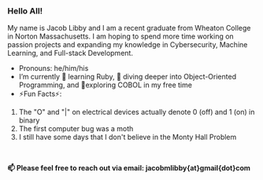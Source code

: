 ### Hello All!
  My name is Jacob Libby and I am a recent graduate from Wheaton College in Norton Massachusetts. I am hoping to spend more time working on passion projects and expanding my knowledge in Cybersecurity, Machine Learning, and Full-stack Development.

 - Pronouns: he/him/his
 - I’m currently 🌱 learning Ruby, 🤿 diving deeper into Object-Oriented Programming, and 🚶exploring COBOL in my free time
 - ⚡Fun Facts⚡:
<ol>
  <li>The "O" and "|" on electrical devices actually denote 0 (off) and 1 (on) in binary</li>
  <li>The first computer bug was a moth</li>
  <li>I still have some days that I don't believe in the Monty Hall Problem</li>
  </ol>
        
 <br>
 
 <b>📫 Please feel free to reach out via email: jacobmlibby{at}gmail{dot}com </b>

<!--
**JacobLibby/JacobLibby** is a ✨ _special_ ✨ repository because its `README.md` (this file) appears on your GitHub profile.

Here are some ideas to get you started:

- 🔭 I’m currently working on my B.A. in Computer Science with a Minor in Mathematics and conducting research in sentiment analysis
- 👯 I’m looking to collaborate on ...
- 🤔 I’m looking for help with ...
- 💬 Ask me about ...
- 📫 How to reach me: ...
- 😄 Pronouns: he/him/his
- ⚡ Fun fact: ...
-->

